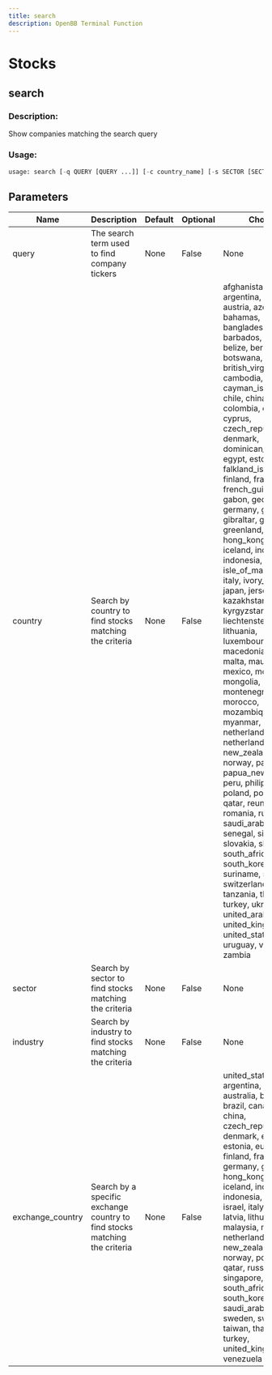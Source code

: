```yaml
---
title: search
description: OpenBB Terminal Function
---
```


# Stocks

## search

### Description: 

Show companies matching the search query

### Usage: 
```python
usage: search [-q QUERY [QUERY ...]] [-c country_name] [-s SECTOR [SECTOR ...]] [-i INDUSTRY [INDUSTRY ...]] [-e country_name]
```

## Parameters

| Name | Description | Default | Optional | Choices |
| ---- | ----------- | ------- | -------- | ------- |
| query | The search term used to find company tickers | None | False | None |
| country | Search by country to find stocks matching the criteria | None | False | afghanistan, anguilla, argentina, australia, austria, azerbaijan, bahamas, bangladesh, barbados, belgium, belize, bermuda, botswana, brazil, british_virgin_islands, cambodia, canada, cayman_islands, chile, china, colombia, costa_rica, cyprus, czech_republic, denmark, dominican_republic, egypt, estonia, falkland_islands, finland, france, french_guiana, gabon, georgia, germany, ghana, gibraltar, greece, greenland, guernsey, hong_kong, hungary, iceland, india, indonesia, ireland, isle_of_man, israel, italy, ivory_coast, japan, jersey, jordan, kazakhstan, kyrgyzstan, latvia, liechtenstein, lithuania, luxembourg, macau, macedonia, malaysia, malta, mauritius, mexico, monaco, mongolia, montenegro, morocco, mozambique, myanmar, namibia, netherlands, netherlands_antilles, new_zealand, nigeria, norway, panama, papua_new_guinea, peru, philippines, poland, portugal, qatar, reunion, romania, russia, saudi_arabia, senegal, singapore, slovakia, slovenia, south_africa, south_korea, spain, suriname, sweden, switzerland, taiwan, tanzania, thailand, turkey, ukraine, united_arab_emirates, united_kingdom, united_states, uruguay, vietnam, zambia |
| sector | Search by sector to find stocks matching the criteria | None | False | None |
| industry | Search by industry to find stocks matching the criteria | None | False | None |
| exchange_country | Search by a specific exchange country to find stocks matching the criteria | None | False | united_states, argentina, austria, australia, belgium, brazil, canada, chile, china, czech_republic, denmark, egypt, estonia, europe, finland, france, germany, greece, hong_kong, hungary, iceland, india, indonesia, ireland, israel, italy, japan, latvia, lithuania, malaysia, mexico, netherlands, new_zealand, norway, portugal, qatar, russia, singapore, south_africa, south_korea, spain, saudi_arabia, sweden, switzerland, taiwan, thailand, turkey, united_kingdom, venezuela |


